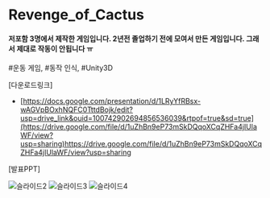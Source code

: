 # Revenge_of_Cactus
#### 저포함 3명에서 제작한 게임입니다. 2년전 졸업하기 전에 모여서 만든 게임입니다. 그래서 제대로 작동이 안됩니다 ㅠ
#운동 게임, #동작 인식, #Unity3D 

[다운로드링크]
- [https://docs.google.com/presentation/d/1LRyYfRBsx-wAGVpBOxhNQFC0TttdBojk/edit?usp=drive_link&ouid=100742902694856536039&rtpof=true&sd=true](https://drive.google.com/file/d/1uZhBn9eP73mSkDQqoXCqZHFa4jIUlaWF/view?usp=sharing)https://drive.google.com/file/d/1uZhBn9eP73mSkDQqoXCqZHFa4jIUlaWF/view?usp=sharing

[발표PPT]

![슬라이드2](https://github.com/gkxotjd12312/Revenge_of_Cactus/assets/54784059/264c0701-d95d-4505-8a40-cf7a5e889d4d)
![슬라이드3](https://github.com/gkxotjd12312/Revenge_of_Cactus/assets/54784059/f9d83ccd-2f33-49a4-b138-67796af29422)
![슬라이드4](https://github.com/gkxotjd12312/Revenge_of_Cactus/assets/54784059/e32212e7-36cc-4460-a565-e008f271881e)
